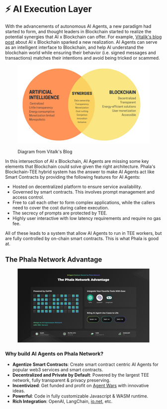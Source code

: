 # ⚡ AI Execution Layer

With the advancements of autonomous AI Agents, a new paradigm had started to form, and thought leaders in Blockchain started to realize the potential synergies that AI x Blockchain can offer. For example, [Vitalik's blog post](https://vitalik.eth.limo/general/2024/01/30/cryptoai.html) about AI x Blockchain sparked a new realization. AI Agents can serve as an intelligent interface to Blockchain, and help AI understand the blockchain world while ensuring their behavior (i.e. signed messages and transactions) matches their intentions and avoid being tricked or scammed.

<figure><img src="../.gitbook/assets/AIxBlockchain.png" alt=""><figcaption><p>Diagram from Vitalk's Blog</p></figcaption></figure>

In this intersection of AI x Blockchain, AI Agents are missing some key elements that Blockchain could solve given the right architecture. Phala's Blockchain-TEE hybrid system has the answer to make AI Agents act like Smart Contracts by providing the following features for AI Agents:

* Hosted on decentralized platform to ensure service availability.
* Governed by smart contracts. This involves prompt management and access control.
* Free to call each other to form complex applications, while the callers need to cover the cost during callee execution.
* The secrecy of prompts are protected by TEE.
* Highly user interactive with low latency requirements and require no gas fee.

All of these leads to a system that allow AI Agents to run in TEE workers, but are fully controlled by on-chain smart contracts. This is what Phala is good at.

## The Phala Network Advantage

<figure><img src="../.gitbook/assets/AI-Agent-DePIN (1).png" alt=""><figcaption></figcaption></figure>

### Why build AI Agents on Phala Network?

* **Agentize** **Smart Contracts**: Create smart contract centric AI Agents for popular web3 services and smart contracts.
* **Decentralized and Private by Default**: Powered by the largest TEE network, fully transparent & privacy preserving.
* **Incentivized**: Get funded and profit on [Agent Wars](broken-reference) with innovative ideas.
* **Powerful**: Code in fully customizable Javascript & WASM runtime.
* **Rich Integration**: OpenAI, LangChain, [io.net](http://io.net/), etc.
